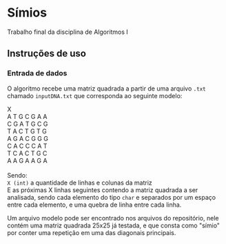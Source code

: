 # Símios
Trabalho final da disciplina de Algoritmos I

## Instruções de uso

### Entrada de dados
O algoritmo recebe uma matriz quadrada a partir de uma arquivo `.txt` chamado `inputDNA.txt` que corresponda ao seguinte modelo: <br>

X <br>
A T G C G A A<br>
C G A T G C G<br>
T A C T G T G<br>
A G A C G G G<br>
C A C C C A T<br>
T C A C T G C<br>
A A G A A G A<br>
<br>
Sendo: <br>
`X (int)` a quantidade de linhas e colunas da matriz <br>
E as próximas X linhas seguintes contendo a matriz quadrada a ser analisada, sendo cada elemento do tipo `char` e separados por um espaço entre cada elemento, e uma quebra de linha entre cada linha. <br>

Um arquivo modelo pode ser encontrado nos arquivos do repositório, nele contém uma matriz quadrada 25x25 já testada, e que consta como "símio" por conter uma repetição em uma das diagonais principais.
